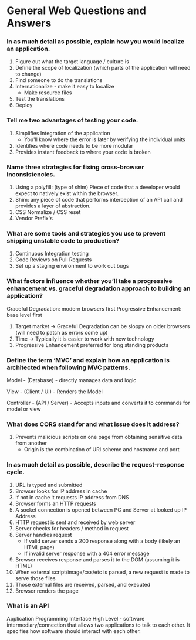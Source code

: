 # General Web Questions and Answers

### In as much detail as possible, explain how you would localize an application.

1. Figure out what the target language / culture is
2. Define the scope of localization (which parts of the application will need to change)
3. Find someone to do the translations
4. Internationalize - make it easy to localize
   * Make resource files
5. Test the translations
6. Deploy

### Tell me two advantages of testing your code.

1. Simplifies Integration of the application
    * You'll know where the error is later by verifying the individual units
2. Identifies where code needs to be more modular
3. Provides instant feedback to where your code is broken

### Name three strategies for fixing cross-browser inconsistencies.

1. Using a polyfill: (type of shim) Piece of code that a developer would expect to natively exist within the browser.
2. Shim: any piece of code that performs interception of an API call and provides a layer of abstraction.
3. CSS Normalize / CSS reset
4. Vendor Prefix's


### What are some tools and strategies you use to prevent shipping unstable code to production?

1. Continuous Integration testing
2. Code Reviews on Pull Requests
3. Set up a staging environment to work out bugs

### What factors influence whether you’ll take a progressive enhancement vs. graceful degradation approach to building an application?

 Graceful Degradation: modern browsers first
 Progressive Enhancement: base level first

1. Target market -> Graceful Degradation can be sloppy on older browsers (will need to patch as errors come up)
2. Time -> Typically it is easier to work with new technology
3. Progressive Enhancement preferred for long standing products

### Define the term ‘MVC’ and explain how an application is architected when following MVC patterns.

Model - (Database) - directly manages data and logic

View - (Client / UI) - Renders the Model

Controller - (API / Server) - Accepts inputs and converts it to commands for model or view


### What does CORS stand for and what issue does it address?

1. Prevents malicious scripts on one page from obtaining sensitive data from another
   * Origin is the combination of URI scheme and hostname and port

### In as much detail as possible, describe the request-response cycle.

1. URL is typed and submitted
2. Browser looks for IP address in cache
3. If not in cache it requests IP address from DNS
4. Browser forms an HTTP requests
5. A socket connection is opened between PC and Server at looked up IP Address
6. HTTP request is sent and received by web server
7. Server checks for headers / method in request
8. Server handles request
   * If valid server sends a 200 response along with a body (likely an HTML page)
   * If invalid server response with a 404 error message
9. Browser receives response and parses it to the DOM (assuming it is HTML)
10. When external script/image/css/etc is parsed, a new request is made to serve those files
11. Those external files are received, parsed, and executed
12. Browser renders the page

### What is an API

Application Programming Interface
High Level - software intermediary/connection that allows two applications to talk to each other. It specifies how software should interact with each other.
